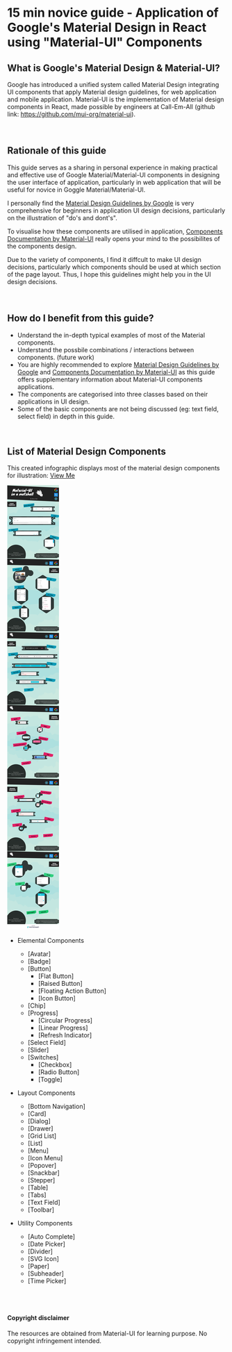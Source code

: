 # 15 min novice guide - Application of Google's Material Design in React using "Material-UI" Components

## What is Google's Material Design & Material-UI?
Google has introduced a unified system called Material Design integrating UI components that apply Material design guidelines, for web application and mobile application. Material-UI is the implementation of Material design components in React, made possible by engineers at Call-Em-All (github link: https://github.com/mui-org/material-ui).
<br>
<br>
<br>

## Rationale of this guide
This guide serves as a sharing in personal experience in making practical and effective use of Google Material/Material-UI components in designing the user interface of application, particularly in web application that will be useful for novice in Goggle Material/Material-UI. 

I personally find the [Material Design Guidelines by Google](https://material.io/guidelines/) is very comprehensive for beginners in application UI design decisions, particularly on the illustration of "do's and dont's".

To visualise how these components are utilised in application, [Components Documentation by Material-UI](https://www.material-ui.com/#/components/app-bar) really opens your mind to the possibilites of the components design. 

Due to the variety of components, I find it diffcult to make UI design decisions, particularly which components should be used at which section of the page layout. Thus, I hope this guidelines might help you in the UI design decisions. 
<br>
<br>
<br>

## How do I benefit from this guide? 
- Understand the in-depth typical examples of most of the Material components.
- Understand the possbile combinations / interactions between components. (future work) 
- You are highly recommended to explore [Material Design Guidelines by Google](https://material.io/guidelines/) and [Components Documentation by Material-UI](https://www.material-ui.com/#/components/app-bar) as this guide offers supplementary information about Material-UI components applications. 
- The components are categorised into three classes based on their applications in UI design.
- Some of the basic components are not being discussed (eg: text field, select field) in depth in this guide.
<br>

## List of Material Design Components
This created infographic displays most of the material design components for illustration: [View Me](https://create.piktochart.com/output/29623910-material-ui-in-a-nutshell-material-design-in-react)

![material-ui-in-a-nutshell-material-design-in-react](material-ui-in-a-nutshell-material-design-in-react.png)

- Elemental Components
  - [Avatar]
  - [Badge]
  - [Button]
    - [Flat Button]
    - [Raised Button]
    - [Floating Action Button]
    - [Icon Button]
  - [Chip]
  - [Progress]
    - [Circular Progress]
    - [Linear Progress]
    - [Refresh Indicator]
  - [Select Field]
  - [Slider]
  - [Switches]
    - [Checkbox]
    - [Radio Button]
    - [Toggle]
  
- Layout Components
  - [Bottom Navigation]
  - [Card]
  - [Dialog]
  - [Drawer]
  - [Grid List]
  - [List]
  - [Menu]  
  - [Icon Menu]
  - [Popover]
  - [Snackbar]
  - [Stepper]
  - [Table]
  - [Tabs]
  - [Text Field]
  - [Toolbar]
  
  
- Utility Components
  - [Auto Complete]
  - [Date Picker]
  - [Divider]
  - [SVG Icon]
  - [Paper]
  - [Subheader]
  - [Time Picker]

<br>
<br>

#### Copyright disclaimer
The resources are obtained from Material-UI for learning purpose. No copyright infringement intended.
